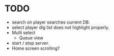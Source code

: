 TODO
====

- search on player searches current DB.
- select player dlg list does not highlight properly.
- Multi select
  - Queue view
- start / stop server.
- Home screen scrolling?
